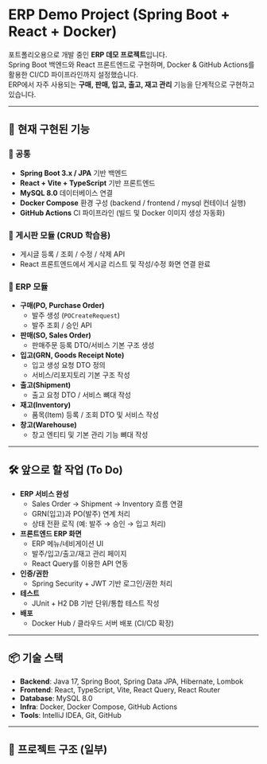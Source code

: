 # ERP Demo Project (Spring Boot + React + Docker)

포트폴리오용으로 개발 중인 **ERP 데모 프로젝트**입니다.  
Spring Boot 백엔드와 React 프론트엔드로 구현하며, Docker & GitHub Actions를 활용한 CI/CD 파이프라인까지 설정했습니다.  
ERP에서 자주 사용되는 **구매, 판매, 입고, 출고, 재고 관리** 기능을 단계적으로 구현하고 있습니다.

---

## 🚀 현재 구현된 기능

### 📌 공통
- **Spring Boot 3.x / JPA** 기반 백엔드
- **React + Vite + TypeScript** 기반 프론트엔드
- **MySQL 8.0** 데이터베이스 연결
- **Docker Compose** 환경 구성 (backend / frontend / mysql 컨테이너 실행)
- **GitHub Actions** CI 파이프라인 (빌드 및 Docker 이미지 생성 자동화)

### 📌 게시판 모듈 (CRUD 학습용)
- 게시글 등록 / 조회 / 수정 / 삭제 API
- React 프론트엔드에서 게시글 리스트 및 작성/수정 화면 연결 완료

### 📌 ERP 모듈
- **구매(PO, Purchase Order)**
  - 발주 생성 (`POCreateRequest`)
  - 발주 조회 / 승인 API
- **판매(SO, Sales Order)**
  - 판매주문 등록 DTO/서비스 기본 구조 생성
- **입고(GRN, Goods Receipt Note)**
  - 입고 생성 요청 DTO 정의
  - 서비스/리포지토리 기본 구조 작성
- **출고(Shipment)**
  - 출고 요청 DTO / 서비스 뼈대 작성
- **재고(Inventory)**
  - 품목(Item) 등록 / 조회 DTO 및 서비스 작성
- **창고(Warehouse)**
  - 창고 엔티티 및 기본 관리 기능 뼈대 작성

---

## 🛠️ 앞으로 할 작업 (To Do)

- **ERP 서비스 완성**
  - Sales Order → Shipment → Inventory 흐름 연결
  - GRN(입고)과 PO(발주) 연계 처리
  - 상태 전환 로직 (예: 발주 → 승인 → 입고 처리)
- **프론트엔드 ERP 화면**
  - ERP 메뉴/네비게이션 UI
  - 발주/입고/출고/재고 관리 페이지
  - React Query를 이용한 API 연동
- **인증/권한**
  - Spring Security + JWT 기반 로그인/권한 처리
- **테스트**
  - JUnit + H2 DB 기반 단위/통합 테스트 작성
- **배포**
  - Docker Hub / 클라우드 서버 배포 (CI/CD 확장)

---

## 📦 기술 스택

- **Backend**: Java 17, Spring Boot, Spring Data JPA, Hibernate, Lombok
- **Frontend**: React, TypeScript, Vite, React Query, React Router
- **Database**: MySQL 8.0
- **Infra**: Docker, Docker Compose, GitHub Actions
- **Tools**: IntelliJ IDEA, Git, GitHub

---

## 📌 프로젝트 구조 (일부)


